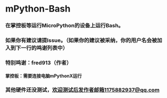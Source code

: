 # mPython-Bash
### 在掌控板等运行MicroPython的设备上运行Bash。
### 如果你有建议请提Issue。（如果你的建议被采纳，你的用户名会被加入到下一行的鸣谢列表中）
### 特别鸣谢：fred913（作者）
#### 掌控板：需要连接电脑mPythonX运行
### 其他硬件还没测试，欢迎测试后发作者邮箱1175882937@qq.com
